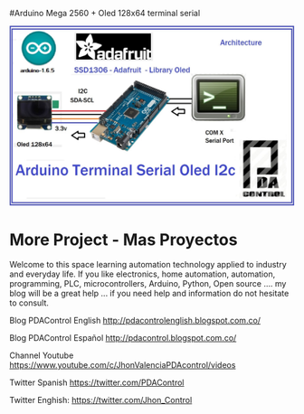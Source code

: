 
#Arduino Mega 2560 + Oled 128x64 terminal serial

![Portada](https://github.com/JhonControl/Oled_SSD1306_128x64_serial/blob/master/Terminal%20Serial%20Oled%20I2C.jpg)

# More Project - Mas Proyectos

Welcome to this space learning automation technology applied to industry and  everyday life.
If you like electronics, home automation, automation, programming, PLC, microcontrollers, 
Arduino, Python, Open source .... my blog will be a great help ... 
if you need help and information do not hesitate to consult.

Blog PDAControl English   http://pdacontrolenglish.blogspot.com.co/   

Blog PDAControl Español   http://pdacontrol.blogspot.com.co/

Channel  Youtube          https://www.youtube.com/c/JhonValenciaPDAcontrol/videos  
  
Twitter Spanish           https://twitter.com/PDAControl

Twitter Enghish:          https://twitter.com/Jhon_Control
